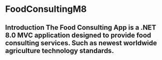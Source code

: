 # FoodConsultingM8
## Introduction The Food Consulting App is a .NET 8.0 MVC application designed to provide food consulting services. Such as newest worldwide agriculture technology standards.
